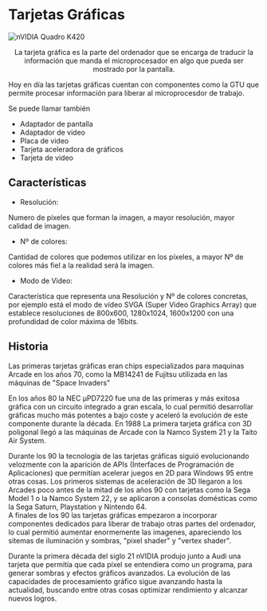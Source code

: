 # Tarjetas Gráficas

![](https://i.blogs.es/bb411b/image_01s-gr/1024_2000.jpg "nVIDIA Quadro K420")

<p style="text-align: center;"> La tarjeta gráfica es la parte del ordenador que se encarga de traducir la información que manda el microprocesador en algo que pueda ser mostrado por la pantalla.</p>

Hoy en día las tarjetas gráficas cuentan con componentes como la GTU que permite procesar información para liberar al microprocesdor de trabajo.

Se puede llamar también  
* Adaptador de pantalla  
* Adaptador de video
* Placa de video
* Tarjeta aceleradora de gráficos
* Tarjeta de video

## Características
- Resolución:  

Numero de píxeles que forman la imagen, a mayor resolución, mayor calidad de imagen.

- Nº de colores:

Cantidad de colores que podemos utilizar en los píxeles, a mayor  Nº de colores más fiel a la realidad será la imagen.

- Modo de Video:

Característica que representa una Resolución y Nº de colores concretas, por ejemplo está el modo de vídeo SVGA (Super Video Graphics Array) que establece resoluciones de 800x600, 1280x1024, 1600x1200 con una profundidad de color máxima de 16bits.

## Historia
Las primeras tarjetas gráficas eran chips especializados para maquinas Arcade en los años 70, como la MB14241 de Fujitsu utilizada en las máquinas de "Space Invaders"

En los años 80 la NEC µPD7220 fue una de las primeras y más exitosa gráfica con un circuito integrado a gran escala, lo cual permitió desarrollar gráficas mucho más potentes a bajo coste y aceleró la evolución de este componente durante la década. En 1988 La primera tarjeta gráfica con 3D poligonal llegó a las máquinas de Arcade con la Namco System 21 y la Taito Air System.

Durante los 90 la tecnología de las tarjetas gráficas siguió evolucionando velozmente con la aparición de APIs (Interfaces de Programación de Aplicaciones) que permitían acelerar juegos en 2D para Windows 95 entre otras cosas. Los primeros sistemas de aceleración de 3D llegaron a los Arcades poco antes de la mitad de los años 90 con tarjetas como la Sega Model 1 o la Namco System 22, y se aplicaron a consolas domésticas como la Sega Saturn, Playstation y Nintendo 64.<br>
A finales de los 90 las tarjetas gráficas empezaron a incorporar componentes dedicados para liberar de trabajo otras partes del ordenador, lo cual permitió aumentar enormemente las imagenes, apareciendo los sitemas de iluminación y sombras, "pixel shader" y "vertex shader".

Durante la primera década del siglo 21 nVIDIA produjo junto a Audi una tarjeta que permitía que cada píxel se entendiera como un programa, para generar sombras y efectos gráficos avanzados. La evolución de las capacidades de procesamiento gráfico sigue avanzando hasta la actualidad, buscando entre otras cosas optimizar rendimiento y alcanzar nuevos logros.